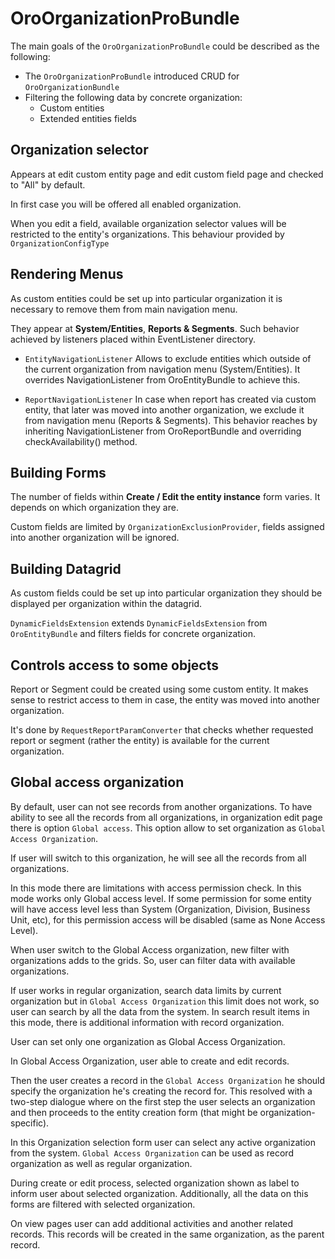 OroOrganizationProBundle
=====================
The main goals of the `OroOrganizationProBundle` could be described as the following:

- The `OroOrganizationProBundle` introduced CRUD for `OroOrganizationBundle`
- Filtering the following data by concrete organization:
    - Custom entities
    - Extended entities fields

Organization selector
---------------------
Appears at edit custom entity page and edit custom field page and checked to "All" by default.

In first case you will be offered all enabled organization.

When you edit a field, available organization selector values will be restricted to the entity's organizations. This behaviour provided by `OrganizationConfigType`

Rendering Menus
---------------
As custom entities could be set up into particular organization it is necessary to remove them from main navigation menu.

They appear at **System/Entities**, **Reports & Segments**. Such behavior achieved by listeners placed within EventListener directory.
 
- `EntityNavigationListener` Allows to exclude entities which outside of the current organization from navigation menu (System/Entities). 
It overrides NavigationListener from OroEntityBundle to achieve this.

- `ReportNavigationListener` In case when report has created via custom entity, that later was moved into another organization, we exclude it from navigation menu (Reports & Segments). 
This behavior reaches by inheriting NavigationListener from OroReportBundle and overriding checkAvailability() method.

Building Forms
--------------
The number of fields within **Create / Edit the entity instance** form varies. It depends on which organization they are.

Custom fields are limited by `OrganizationExclusionProvider`, fields assigned into another organization will be ignored.

Building Datagrid
-----------------
As custom fields could be set up into particular organization they should be displayed per organization within the datagrid.

`DynamicFieldsExtension` extends `DynamicFieldsExtension` from `OroEntityBundle` and filters fields for concrete organization.

Controls access to some objects
-------------------------------
Report or Segment could be created using some custom entity. It makes sense to restrict access to them in case, the entity was moved into another organization.

It's done by `RequestReportParamConverter` that checks whether requested report or segment (rather the entity) is available for the current organization.


Global access organization
--------------------------

 By default, user can not see records from another organizations. To have ability to see all the records from all 
 organizations, in organization edit page there is option `Global access`. This option 
 allow to set organization as `Global Access Organization`.
 
 If user will switch to this organization, he will see all the records from all organizations.
 
 In this mode there are limitations with access permission check. In this mode works only Global access level. If 
 some permission for some entity  will have access level less than System (Organization, Division, Business Unit, etc), 
 for this permission access will be disabled (same as None Access Level).
 
 When user switch to the Global Access organization, new filter with organizations adds to the grids. So, user can filter
 data with available organizations.
 
 If user works in regular organization, search data limits by current organization but in `Global Access Organization`
 this limit does not work, so user can search by all the data from the system. In search result items in this mode,
 there is additional information with record organization. 
 
 User can set only one organization as Global Access Organization.
 
 In Global Access Organization, user able to create and edit records. 
 
 Then the user creates a record in the `Global Access Organization` he should specify the organization he's creating 
 the record for. This resolved with a two-step dialogue where on the first step the user selects an organization and 
 then proceeds to the entity creation form (that might be organization-specific).
 
 In this Organization selection form user can select any active organization from the system. 
 `Global Access Organization` can be used as record organization as well as regular organization.
 
 During create or edit process, selected organization shown as label to inform user about selected organization.
 Additionally, all the data on this forms are filtered with selected organization.
 
 On view pages user can add additional activities and another related records. This records will be created in the 
 same organization, as the parent record.
